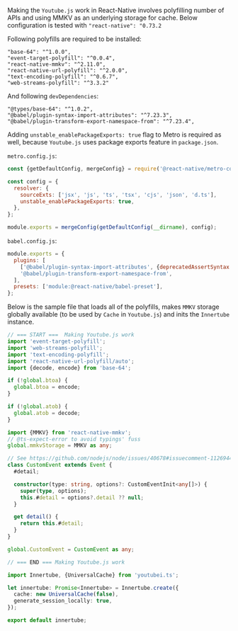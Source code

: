 Making the `Youtube.js` work in React-Native involves polyfilling number of APIs and using MMKV as an underlying storage for cache.
Below configuration is tested with `"react-native": "0.73.2`

Following polyfills are required to be installed:

```
"base-64": "^1.0.0",
"event-target-polyfill": "^0.0.4",
"react-native-mmkv": "^2.11.0",
"react-native-url-polyfill": "^2.0.0",
"text-encoding-polyfill": "^0.6.7",
"web-streams-polyfill": "^3.3.2"
```

And following `devDependencies`:
```
"@types/base-64": "^1.0.2",
"@babel/plugin-syntax-import-attributes": "^7.23.3",
"@babel/plugin-transform-export-namespace-from": "^7.23.4",
```

Adding `unstable_enablePackageExports: true` flag to Metro is required as well, because `Youtube.js` uses package exports feature in `package.json`.

`metro.config.js`:
```js
const {getDefaultConfig, mergeConfig} = require('@react-native/metro-config');

const config = {
  resolver: {
    sourceExts: ['jsx', 'js', 'ts', 'tsx', 'cjs', 'json', 'd.ts'],
    unstable_enablePackageExports: true,
  },
};

module.exports = mergeConfig(getDefaultConfig(__dirname), config);
```

`babel.config.js`:
```js
module.exports = {
  plugins: [
    ['@babel/plugin-syntax-import-attributes', {deprecatedAssertSyntax: true}],
    '@babel/plugin-transform-export-namespace-from',
  ],
  presets: ['module:@react-native/babel-preset'],
};
```

Below is the sample file that loads all of the polyfills, makes `MMKV` storage globally available (to be used by `Cache` in `Youtube.js`) and inits the `Innertube` instance.

```typescript
// === START ===  Making Youtube.js work
import 'event-target-polyfill';
import 'web-streams-polyfill';
import 'text-encoding-polyfill';
import 'react-native-url-polyfill/auto';
import {decode, encode} from 'base-64';

if (!global.btoa) {
  global.btoa = encode;
}

if (!global.atob) {
  global.atob = decode;
}

import {MMKV} from 'react-native-mmkv';
// @ts-expect-error to avoid typings' fuss
global.mmkvStorage = MMKV as any;

// See https://github.com/nodejs/node/issues/40678#issuecomment-1126944677
class CustomEvent extends Event {
  #detail;

  constructor(type: string, options?: CustomEventInit<any[]>) {
    super(type, options);
    this.#detail = options?.detail ?? null;
  }

  get detail() {
    return this.#detail;
  }
}

global.CustomEvent = CustomEvent as any;

// === END === Making Youtube.js work

import Innertube, {UniversalCache} from 'youtubei.ts';

let innertube: Promise<Innertube> = Innertube.create({
  cache: new UniversalCache(false),
  generate_session_locally: true,
});

export default innertube;

```
